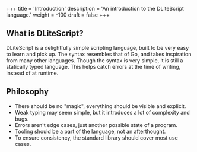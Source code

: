 +++
title = 'Introduction'
description = 'An introduction to the DLiteScript language.'
weight = -100
draft = false
+++

## What is DLiteScript?

DLiteScript is a delightfully simple scripting language, built to be very easy to learn and pick up.
The syntax resembles that of Go, and takes inspiration from many other languages.
Though the syntax is very simple, it is still a statically typed language.
This helps catch errors at the time of writing, instead of at runtime.

## Philosophy

- There should be no "magic", everything should be visible and explicit.
- Weak typing may seem simple, but it introduces a lot of complexity and bugs.
- Errors aren't edge cases, just another possible state of a program.
- Tooling should be a part of the language, not an afterthought.
- To ensure consistency, the standard library should cover most use cases.
